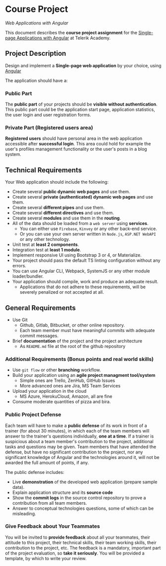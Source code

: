 # Course Project
_Web Applications with Angular_

This document describes the **course project assignment** for the [Single-page Applications with Angular](telerikacademy.com/courses/courses/Details/441) at Telerik Academy.

## Project Description

Design and implement a **Single-page web application** by your choice, using [Angular](https://angular.io/)

The application should have a:

### Public Part

The **public part** of your projects should be **visible without authentication**. This public part could be the application start page, application statistics, the user login and user registration forms.

### Private Part (Registered users area)

**Registered users** should have personal area in the web application accessible after **successful login**. This area could hold for example the user's profiles management functionality or the user's posts in a blog system.

## Technical Requirements

Your Web application should include the following:

- Create several **public dynamic web pages** and use them.
- Create several **private (authenticated) dynamic web pages** and use them.
- Create several **different pipes** and use them.
- Create several **different directives** and use them.
- Create several **modules** and use them in the **routing**.
- All of the data should be loaded from a `web server` using **services**.
  - You can either use `Firebase`, `Kinvey` or any other back-end service.
  - Or you can use your own server written in `Node.js`, `ASP.NET WebAPI` or any other technology.
- Unit test at **least 2 components**.
- Integration test at **least 1 module**.
- Implement responsive UI using Bootstrap 3 or 4, or Materialize.
- Your project should pass the default TS linting configuration without any errors.
- You can use Angular CLI, Webpack, SystemJS or any other module loader/bundler.
- Your application should compile, work and produce an adequate result.
    - Applications that do not adhere to these requirements, will be severely penalized or not accepted at all.

##  General Requirements

- Use Git
  - Github, Gitlab, Bitbucket, or other online repository.
  - Each team member must have meaningful commits with adequate commit messages.
- Brief **documentation** of the project and the project architecture
  - As `README.md` file at the root of the github repository

### Additional Requirements (Bonus points and real world skills)

- Use `git flow` or other **branching** workflow.
- Build your application using an **agile project managment tool/system**
    - Simple ones are Trello, ZenHub, GitHub Issues
    - More advanced ones are Jira, MS Team Services
- Upload your application in the cloud
  - MS Azure, HerokuCloud, Amazon, all are fine
- Consume moderate quantities of pizza and bira.

### Public Project Defense

Each team will have to make a **public defense** of its work in front of a trainer (for about 30 minutes), in which each of the team members will answer to the trainer's questions individually, **one at a time**. If a trainer is suspicious about a team member's contribution to the project, additional tasks and questions may be given. Team members that have attended the defense, but have no significant contribution to the project, nor any significant knowledge of Angular and the technologies around it, will not be awarded the full amount of points, if any.

The public defense includes:

- Live **demonstration** of the developed web application (prepare sample data).
- Explain application structure and its **source code**
- Show the **commit logs** in the source control repository to prove a contribution from all team members.
- Answer to conceptual technologies questions, some of which can be misleading.

### Give Feedback about Your Teammates

You will be invited to **provide feedback** about all your teammates, their attitude to this project, their technical skills, their team working skills, their contribution to the project, etc. The feedback is a mandatory, important part of the project evaluation, so **take it seriously**. You will be provided a template, by which to write your review.
